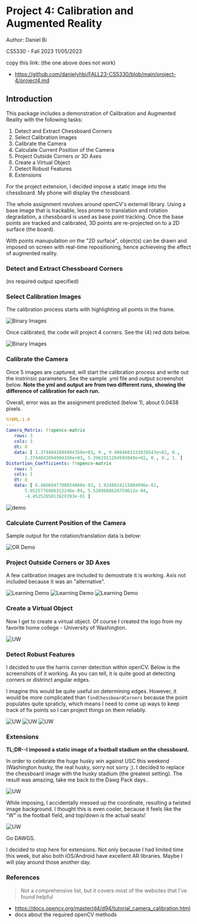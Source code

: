 # Project 4: Calibration and Augmented Reality
Author: Daniel Bi

CS5330 - Fall 2023
11/05/2023

copy this link: (the one above does not work)
- https://github.com/danielyhbi/FALL23-CS5330/blob/main/project-4/project4.md

## Introduction
This package includes a demonstration of Calibration and Augmented Reality with the following tasks: 
1. Detect and Extract Chessboard Corners
2. Select Calibration Images
3. Calibrate the Camera
4. Calculate Current Position of the Camera
5. Project Outside Corners or 3D Axes
6. Create a Virtual Object
7. Detect Robust Features
8. Extensions

For the project extension, I decided impose a static image into the chessboard. My phone will display the chessboard.

The whole assignment revolves around openCV's external library. Using a base image that is trackable, less prome to translation and rotation degradation, a chessboard is used as base point tracking. Once the base points are tracked and calibrated, 3D points are re-projected on to a 2D surface (the board).

With points manupulation on the "2D surface", object(s) can be drawn and imposed on screen with real-time repositioning, hence achieveing the effect of augmented reality.

### Detect and Extract Chessboard Corners
(no required output specified)

### Select Calibration Images

The calibration process starts with highlighting all points in the frame.

![Binary Images](data/2_demo.png)

Once calibrated, the code will project 4 corners. See the (4) red dots below.

![Binary Images](data/2_corners.png)

### Calibrate the Camera

Once 5 images are captured, will start the calibration process and write out the instrinsic parameters. See the sample .yml file and output screenshot below. **Note the yml and output are from two different runs, showing the difference of calibration for each run.**

Overall, error was as the assignment predicted (below 1), about 0.0438 pixels.

```yml
%YAML:1.0
---
Camera_Matrix: !!opencv-matrix
   rows: 3
   cols: 3
   dt: d
   data: [ 1.3744842894904350e+03, 0., 9.4964601333028543e+02, 0.,
       1.3744842894904350e+03, 5.3961911204595049e+02, 0., 0., 1. ]
Distortion_Coefficients: !!opencv-matrix
   rows: 5
   cols: 1
   dt: d
   data: [ 6.4866947708854860e-03, 1.9248814115804996e-01,
       5.0525776966312246e-04, 5.5209688628759612e-04,
       -4.4525205013629393e-01 ]
```

![demo](data/3_output.png)

### Calculate Current Position of the Camera

Sample output for the rotation/translation data is below:

![OR Demo](data/4_stats.png)

### Project Outside Corners or 3D Axes

A few calibration images are included to demostrate it is working. Axis not included because it was an "alternative".

![Learning Demo](data/5_calibration1.png)
![Learning Demo](data/5_calibration2.png)
![Learning Demo](data/5_calibration3.png)

### Create a Virtual Object

Now I get to create a virtual object. Of course I created the logo from my favorite home college - University of Washington. 

![UW](data/6_object2.gif)

### Detect Robust Features

I decided to use the harris corner detection within openCV. Below is the screenshots of it working. As you can tell, it is quite good at detecting corners or distrinct angular edges.

I imagine this would be quite useful on determining edges. However, it would be more complicated than `findChessboardCorners` because the point populates quite spraticly, which means I need to come up ways to keep track of fix points so I can project things on them reliabily.


![UW](data/7_hc1.png)
![UW](data/7_hc2.png)
![UW](data/7_hc3.png)


### Extensions

**TL;DR--I imposed a static image of a football stadium on the chessboard.**

In order to celebrate the huge husky win against USC this weekend (Washington husky, the real husky, sorry not sorry ;). I decided to replace the chessboard image with the husky stadium (the greatest setting). The result was amazing, take me back to the Dawg Pack days..

![UW](data/8_husky1.gif)

While imposing, I accidentally messed up the coordinate, resulting a twisted image background. I thought this is even cooler, because it feels like the "W" is the football field, and top/down is the actual seats!

![UW](data/8_husky2.gif)

Go DAWGS.

I decided to stop here for extensions. Not only because I had limited time this week, but also both iOS/Android have excellent AR libraries. Maybe I will play around those another day.

### References

> Not a comprehensive list, but it covers most of the websites that I've found helpful

- https://docs.opencv.org/master/d4/d94/tutorial_camera_calibration.html
- docs about the required openCV methods